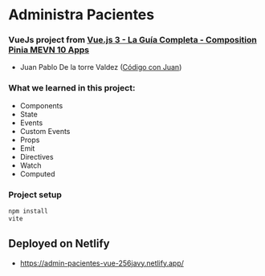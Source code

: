 # Administra Pacientes

### VueJs project from [Vue.js 3 - La Guía Completa - Composition Pinia MEVN 10 Apps](https://www.udemy.com/course/vuejs-la-guia-completa-composition-pinia-mevn-creando-proyectos-reales/)
- Juan Pablo De la torre Valdez ([Código con Juan](https://codigoconjuan.com/))

### What we learned in this project:
- Components
- State
- Events
- Custom Events
- Props
- Emit
- Directives
- Watch
- Computed


### Project setup
``` bash
npm install
vite
```


## Deployed on Netlify
- https://admin-pacientes-vue-256javy.netlify.app/